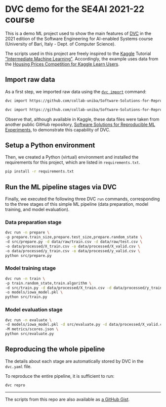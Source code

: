 # DVC demo for the SE4AI 2021-22 course

This is a demo ML project used to show the main features of [DVC](https://dvc.org) in the 2021 edition of the Software Engineering for AI-enabled Systems course (University of Bari, Italy - Dept. of Computer Science).

The scripts used in this project are freely inspired to the [Kaggle](https://www.kaggle.com) Tutorial ["Intermediate Machine Learning"](https://www.kaggle.com/learn/intermediate-machine-learning). Accordingly, the example uses data from the [Housing Prices Competition for Kaggle Learn Users](https://www.kaggle.com/c/home-data-for-ml-course).


## Import raw data

As a first step, we imported raw data using the [`dvc import`](https://dvc.org/doc/command-reference/import) command:

```bash
dvc import https://github.com/collab-uniba/Software-Solutions-for-Reproducible-ML-Experiments input/home-data-for-ml-course/train.csv -o data/raw

dvc import https://github.com/collab-uniba/Software-Solutions-for-Reproducible-ML-Experiments input/home-data-for-ml-course/test.csv -o data/raw
```

Observe that, although available in Kaggle, these data files were taken from another public GitHub repository, [Software Solutions for Reproducible ML Experiments](https://github.com/collab-uniba/Software-Solutions-for-Reproducible-ML-Experiments), to demonstrate this capability of DVC.

## Setup a Python environment

Then, we created a Python (virtual) environment and installed the requirements for this project, which are listed in `requirements.txt`.

```bash
pip install -r requirements.txt
```


## Run the ML pipeline stages via DVC

Finally, we executed the following three DVC `run` commands, corresponding to the three stages of this simple ML pipeline (data preparation, model training, and model evaluation).

### Data preparation stage

```bash
dvc run -n prepare \
-p prepare.train_size,prepare.test_size,prepare.random_state \
-d src/prepare.py -d data/raw/train.csv -d data/raw/test.csv \
-o data/processed/X_train.csv -o data/processed/X_valid.csv \
-o data/processed/y_train.csv -o data/processed/y_valid.csv \
python src/prepare.py
```

### Model training stage

```bash
dvc run -n train \
-p train.random_state,train.algorithm \
-d src/train.py -d data/processed/X_train.csv -d data/processed/y_train.csv \
-o models/iowa_model.pkl \
python src/train.py
```

### Model evaluation stage

```bash
dvc run -n evaluate \
-d models/iowa_model.pkl -d src/evaluate.py -d data/processed/X_valid.csv -d data/processed/y_valid.csv \
-M metrics/scores.json \
python src/evaluate.py
```


## Reproducing the whole pipeline

The details about each stage are automatically stored by DVC in the `dvc.yaml` file. 

To reproduce the entire pipeline, it is sufficient to run:

```bash
dvc repro
```

---

The scripts from this repo are also available as [a GitHub Gist](https://gist.github.com/louieQ/55c9845fa131a5defd359999afeba0fa).